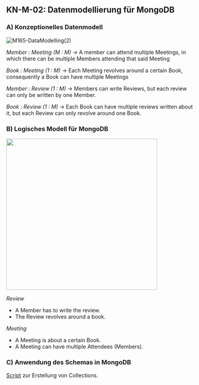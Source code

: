 ## KN-M-02: Datenmodellierung für MongoDB

### A) Konzeptionelles Datenmodell

![M165-DataModelling(2)](https://github.com/user-attachments/assets/77f04d53-3d24-4bf1-9c73-bf9d0fb1b815)

*Member : Meeting (M : M)*
-> A member can attend multiple Meetings, in which there can be multiple Members attending that said Meeting

*Book : Meeting (1 : M)*
-> Each Meeting revolves around a certain Book, consequently a Book can have multiple Meetings

*Member : Review (1 : M)*
-> Members can write Reviews, but each review can only be written by one Member.

*Book : Review (1 : M)*
-> Each Book can have multiple reviews written about it, but each Review can only revolve around one Book.

### B) Logisches Modell für MongoDB

<img width="400" src="https://github.com/user-attachments/assets/7ee5ede0-8a78-42e5-a96b-d6e7c8828ae9">

*Review*
- A Member has to write the review.
- The Review revolves around a book.

*Meeting*
- A Meeting is about a certain Book.
- A Meeting can have multiple Attendees (Members).

### C) Anwendung des Schemas in MongoDB

[Script](./BookClub.js) zur Erstellung von Collections.
